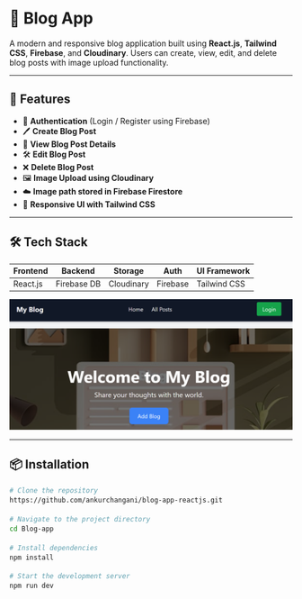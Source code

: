# 📝 Blog App

A modern and responsive blog application built using **React.js**, **Tailwind CSS**, **Firebase**, and **Cloudinary**. Users can create, view, edit, and delete blog posts with image upload functionality.

---

## 🚀 Features

- 🔐 **Authentication** (Login / Register using Firebase)
- 🖊️ **Create Blog Post**
- 🧾 **View Blog Post Details**
- 🛠️ **Edit Blog Post**
- ❌ **Delete Blog Post**
- 🖼️ **Image Upload using Cloudinary**
- ☁️ **Image path stored in Firebase Firestore**
- 🌙 **Responsive UI with Tailwind CSS**

---

## 🛠️ Tech Stack

| Frontend | Backend     | Storage      | Auth        | UI Framework |
|----------|-------------|--------------|-------------|--------------|
| React.js | Firebase DB | Cloudinary   | Firebase    | Tailwind CSS |

![image alt](https://github.com/ankurchangani/blog-app-reactjs/blob/e3a62a5c304472ac11d1f7d431b3f05374d1ea4b/blog-BKU_efeZ.png)

---

## 📦 Installation

```bash
# Clone the repository
https://github.com/ankurchangani/blog-app-reactjs.git

# Navigate to the project directory
cd Blog-app

# Install dependencies
npm install

# Start the development server
npm run dev
